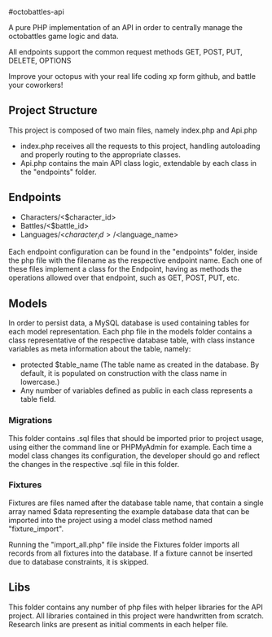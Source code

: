 #octobattles-api

A pure PHP implementation of an API in order to centrally manage the octobattles game logic and data.

All endpoints support the common request methods GET, POST, PUT, DELETE, OPTIONS

Improve your octopus with your real life coding xp form github, and battle your coworkers!

## Project Structure

This project is composed of two main files, namely index.php and Api.php

- index.php receives all the requests to this project, handling autoloading and properly routing to the appropriate classes.
- Api.php contains the main API class logic, extendable by each class in the "endpoints" folder.

## Endpoints

- Characters/<$character_id>
- Battles/<$battle_id>
- Languages/<$character_id>/<$language_name>

Each endpoint configuration can be found in the "endpoints" folder, inside the php file with the filename as the respective endpoint name.
Each one of these files implement a class for the Endpoint, having as methods the operations allowed over that endpoint, such as GET, POST, PUT, etc.

## Models

In order to persist data, a MySQL database is used containing tables for each model representation. Each php file in the models folder contains a class representative of the respective database table, with class instance variables as meta information about the table, namely:
 
 - protected $table_name (The table name as created in the database. By default, it is populated on construction with the class name in lowercase.)
 - Any number of variables defined as public in each class represents a table field.

### Migrations

This folder contains .sql files that should be imported prior to project usage, using either the command line or PHPMyAdmin for example. Each time a model class changes its configuration, the developer should go and reflect the changes in the respective .sql file in this folder.

### Fixtures

Fixtures are files named after the database table name, that contain a single array named $data representing the example database data that can be imported into the project using a model class method named "fixture_import".

Running the "import_all.php" file inside the Fixtures folder imports all records from all fixtures into the database.
If a fixture cannot be inserted due to database constraints, it is skipped.

## Libs

This folder contains any number of php files with helper libraries for the API project. All libraries contained in this project were handwritten from scratch. Research links are present as initial comments in each helper file.



